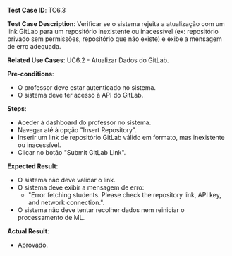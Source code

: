 **Test Case ID**: TC6.3  

**Test Case Description**: Verificar se o sistema rejeita a atualização com um link GitLab para um repositório inexistente ou inacessível (ex: repositório privado sem permissões, repositório que não existe) e exibe a mensagem de erro adequada.  

**Related Use Cases**: UC6.2 - Atualizar Dados do GitLab. 

**Pre-conditions**:  

- O professor deve estar autenticado no sistema.  
- O sistema deve ter acesso à API do GitLab.  

**Steps**:  

- Aceder à dashboard do professor no sistema.  
- Navegar até à opção "Insert Repository".  
- Inserir um link de repositório GitLab válido em formato, mas inexistente ou inacessível.
- Clicar no botão "Submit GitLab Link".  

**Expected Result**:  

- O sistema não deve validar o link.  
- O sistema deve exibir a mensagem de erro:  
  - "Error fetching students. Please check the repository link, API key, and network connection.".  
- O sistema não deve tentar recolher dados nem reiniciar o processamento de ML.  

**Actual Result**:

- Aprovado.